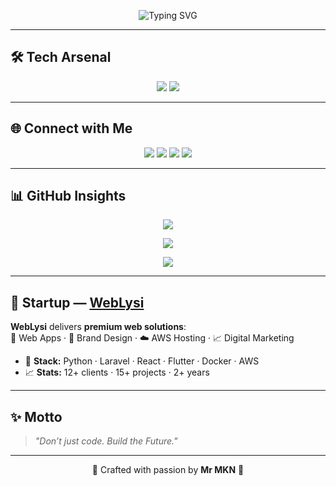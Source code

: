 <!-- Futuristic Typing Banner -->
<p align="center">
  <img src="https://readme-typing-svg.herokuapp.com?font=Orbitron&size=28&duration=3000&pause=800&color=00FFCC&center=true&vCenter=true&width=800&lines=Hello+%F0%9F%91%8B+I'm+Mr+Ankan;Professional+Developer+%F0%9F%90%8D;Let's+Build+the+Future+%F0%9F%9A%80" alt="Typing SVG">
</p>

---

## 🛠️ Tech Arsenal
<p align="center">
  <img src="https://skillicons.dev/icons?i=python,java,php,mongodb,html,css,js,docker" />
  <img src="https://img.shields.io/badge/Pyrogram-00FFCC?style=for-the-badge&logo=telegram&logoColor=000" />
</p>

---

## 🌐 Connect with Me
<p align="center">
  <a href="https://uhd-official.vercel.app/"><img src="https://img.shields.io/badge/Website-00FFCC?style=for-the-badge&logo=vercel&logoColor=000" /></a>
  <a href="https://www.youtube.com/@DIESENGAMINGYT"><img src="https://img.shields.io/badge/YouTube-00FFCC?style=for-the-badge&logo=youtube&logoColor=000" /></a>
  <a href="https://www.telegram.org/Ankan_Contact_Bot"><img src="https://img.shields.io/badge/Telegram-00FFCC?style=for-the-badge&logo=linkedin&logoColor=000" /></a>
  <a href="https://www.linktr.ee/DIESEN_GAMING"><img src="https://img.shields.io/badge/Linktree-00FFCC?style=for-the-badge&logo=instagram&logoColor=000" /></a>
</p>

---

## 📊 GitHub Insights
<p align="center">
  <img src="https://github-readme-stats.vercel.app/api?username=MrMKN&show_icons=true&theme=radical&title_color=00FFCC&icon_color=00FFCC&text_color=FFFFFF&bg_color=0D1117" />
</p>

<p align="center">
  <img src="https://github-readme-streak-stats.herokuapp.com?user=MrMKN&theme=highcontrast&hide_border=true&ring=00FFCC&fire=00FFCC&currStreakLabel=00FFCC" />
</p>

<p align="center">
  <img src="https://github-readme-stats.vercel.app/api/top-langs/?username=MrMKN&layout=compact&title_color=00FFCC&text_color=FFFFFF&bg_color=0D1117" />
</p>

---

## 🏢 Startup — [WebLysi](https://www.weblysi.in)
**WebLysi** delivers **premium web solutions**:  
🚀 Web Apps · 🎨 Brand Design · ☁️ AWS Hosting · 📈 Digital Marketing  

- 🧰 **Stack:** Python · Laravel · React · Flutter · Docker · AWS  
- 📈 **Stats:** 12+ clients · 15+ projects · 2+ years  

---

## ✨ Motto
> *"Don’t just code. Build the Future."*

---

<p align="center">
  💎 Crafted with passion by <b>Mr MKN</b> 💎
</p>
